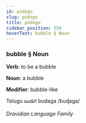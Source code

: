 ```yaml
---
id: püdogo
slug: püdogo
title: püdogo
sidebar_position: 556
hoverText: bubble § Noun
---
```


### bubble § Noun

**Verb**: to be a bubble

**Noun**: a bubble

**Modifier**: bubble-like

Telugu బుడగ buḍaga /buɖaga/

*Dravidian Language Family*